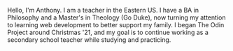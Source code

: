 Hello, I'm Anthony. I am a teacher in the Eastern US. I have a BA in Philosophy and a Master's in Theology (Go Duke), now turning my attention to learning web development to better support my family. I began The Odin Project around Christmas '21, and my goal is to continue working as a secondary school teacher while studying and practicing. 
